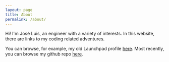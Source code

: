 ```yaml
---
layout: page
title: About
permalink: /about/
---
```

Hi! I'm José Luis, an engineer with a variety of interests. In this website, there are links to my coding related adventures.

You can browse, for example, my old Launchpad profile [here](https://launchpad.net/~artirj). Most recently, you can browse my github repo [here](https://github.com/artirj).
